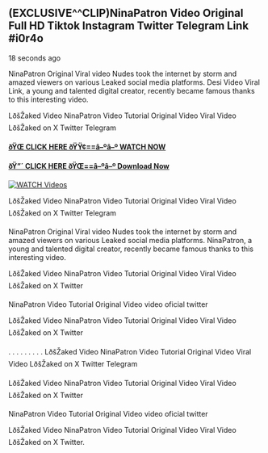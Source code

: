 ## (EXCLUSIVE^^CLIP)NinaPatron Video Original Full HD Tiktok Instagram Twitter Telegram Link #i0r4o

18 seconds ago

NinaPatron Original Viral video Nudes took the internet by storm and amazed viewers on various Leaked social media platforms. Desi Video Viral Link, a young and talented digital creator, recently became famous thanks to this interesting video.

LðšŽaked Video NinaPatron Video Tutorial Original Video Viral Video LðšŽaked on X Twitter Telegram

**[ðŸŒ CLICK HERE ðŸŸ¢==â–ºâ–º WATCH NOW](https://clips-mediaa.blogspot.com/2025/02/video-viral-download.html)**

**[ðŸ”´ CLICK HERE ðŸŒ==â–ºâ–º Download Now](https://clips-mediaa.blogspot.com/2025/02/video-viral-download.html)**

[![WATCH Videos](https://i.imgur.com/dJHk4Zq.gif)](https://clips-mediaa.blogspot.com/2025/02/video-viral-download.html)

LðšŽaked Video NinaPatron Video Tutorial Original Video Viral Video LðšŽaked on X Twitter Telegram

NinaPatron Original Viral video Nudes took the internet by storm and amazed viewers on various Leaked social media platforms. NinaPatron, a young and talented digital creator, recently became famous thanks to this interesting video.

LðšŽaked Video NinaPatron Video Tutorial Original Video Viral Video LðšŽaked on X Twitter

NinaPatron Video Tutorial Original Video video oficial twitter

LðšŽaked Video NinaPatron Video Tutorial Original Video Viral Video LðšŽaked on X Twitter

. . . . . . . . . LðšŽaked Video NinaPatron Video Tutorial Original Video Viral Video LðšŽaked on X Twitter Telegram

LðšŽaked Video NinaPatron Video Tutorial Original Video Viral Video LðšŽaked on X Twitter

NinaPatron Video Tutorial Original Video video oficial twitter

LðšŽaked Video NinaPatron Video Tutorial Original Video Viral Video LðšŽaked on X Twitter.